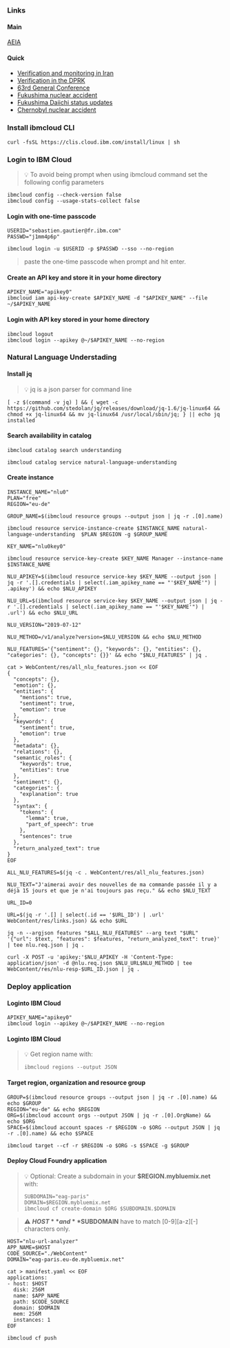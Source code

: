 ### Links

#### Main

[AEIA](https://www.iaea.org/)

#### Quick

- [Verification and monitoring in Iran](https://www.iaea.org/newscenter/focus/iran)
- [Verification in the DPRK](https://www.iaea.org/newscenter/focus/dprk)
- [63rd General Conference](https://www.iaea.org/about/policy/gc/gc63)
- [Fukushima nuclear accident](https://www.iaea.org/newscenter/focus/fukushima)
- [Fukushima Daiichi status updates](https://www.iaea.org/newscenter/focus/fukushima/status-update)
- [Chernobyl nuclear accident](https://www.iaea.org/newscenter/focus/chernobyl)


### Install ibmcloud CLI

	curl -fsSL https://clis.cloud.ibm.com/install/linux | sh

### Login to IBM Cloud

> :bulb: To avoid being prompt when using ibmcloud command set the following config parameters

```
ibmcloud config --check-version false
ibmcloud config --usage-stats-collect false
```

#### Login with one-time passcode

```
USERID="sebastien.gautier@fr.ibm.com"
PASSWD="j1mm4p6p"

ibmcloud login -u $USERID -p $PASSWD --sso --no-region
```

> paste the one-time passcode when prompt  and hit enter.

#### Create an API key and store it in your home  directory

```
APIKEY_NAME="apikey0"
ibmcloud iam api-key-create $APIKEY_NAME -d "$APIKEY_NAME" --file ~/$APIKEY_NAME
```

#### Login with API key stored in your home directory

```
ibmcloud logout
ibmcloud login --apikey @~/$APIKEY_NAME --no-region
```

### Natural Language Understading

#### Install jq 

> :bulb: jq is a json parser for command line

```
[ -z $(command -v jq) ] && { wget -c https://github.com/stedolan/jq/releases/download/jq-1.6/jq-linux64 && chmod +x jq-linux64 && mv jq-linux64 /usr/local/sbin/jq; } || echo jq installed
```

#### Search availability in catalog

```
ibmcloud catalog search understanding

ibmcloud catalog service natural-language-understanding
```

#### Create instance

```
INSTANCE_NAME="nlu0"
PLAN="free"
REGION="eu-de"

GROUP_NAME=$(ibmcloud resource groups --output json | jq -r .[0].name)

ibmcloud resource service-instance-create $INSTANCE_NAME natural-language-understanding  $PLAN $REGION -g $GROUP_NAME	

KEY_NAME="nlu0key0"

ibmcloud resource service-key-create $KEY_NAME Manager --instance-name $INSTANCE_NAME

NLU_APIKEY=$(ibmcloud resource service-key $KEY_NAME --output json | jq -r '.[].credentials | select(.iam_apikey_name == "'$KEY_NAME'") | .apikey') && echo $NLU_APIKEY

NLU_URL=$(ibmcloud resource service-key $KEY_NAME --output json | jq -r '.[].credentials | select(.iam_apikey_name == "'$KEY_NAME'") | .url') && echo $NLU_URL

NLU_VERSION="2019-07-12"

NLU_METHOD=/v1/analyze?version=$NLU_VERSION && echo $NLU_METHOD

NLU_FEATURES='{"sentiment": {}, "keywords": {}, "entities": {}, "categories": {}, "concepts": {}}' && echo "$NLU_FEATURES" | jq .

cat > WebContent/res/all_nlu_features.json << EOF
{
  "concepts": {},
  "emotion": {},
  "entities": {
    "mentions": true,
    "sentiment": true,
    "emotion": true
  },
  "keywords": {
    "sentiment": true,
    "emotion": true
  },
  "metadata": {},
  "relations": {},
  "semantic_roles": {
    "keywords": true,
    "entities": true
  },
  "sentiment": {},
  "categories": {
    "explanation": true
  },
  "syntax": {
    "tokens": {
      "lemma": true,
      "part_of_speech": true
    },
    "sentences": true
  },
  "return_analyzed_text": true
}
EOF

ALL_NLU_FEATURES=$(jq -c . WebContent/res/all_nlu_features.json)

NLU_TEXT="J'aimerai avoir des nouvelles de ma commande passée il y a déjà 15 jours et que je n'ai toujours pas reçu." && echo $NLU_TEXT

URL_ID=0

URL=$(jq -r '.[] | select(.id == '$URL_ID') | .url' WebContent/res/links.json) && echo $URL

jq -n --argjson features "$ALL_NLU_FEATURES" --arg text "$URL" '{"url": $text, "features": $features, "return_analyzed_text": true}' | tee nlu.req.json | jq .

curl -X POST -u 'apikey:'$NLU_APIKEY -H 'Content-Type: application/json' -d @nlu.req.json $NLU_URL$NLU_METHOD | tee WebContent/res/nlu-resp-$URL_ID.json | jq .
```

### Deploy application

#### Loginto IBM Cloud

```
APIKEY_NAME="apikey0"
ibmcloud login --apikey @~/$APIKEY_NAME --no-region
```

#### Loginto IBM Cloud

> :bulb: Get region name with:
>```
>ibmcloud regions --output JSON
>```

#### Target region, organization and resource group

```
GROUP=$(ibmcloud resource groups --output json | jq -r .[0].name) && echo $GROUP
REGION="eu-de" && echo $REGION
ORG=$(ibmcloud account orgs --output JSON | jq -r .[0].OrgName) && echo $ORG
SPACE=$(ibmcloud account spaces -r $REGION -o $ORG --output JSON | jq -r .[0].name) && echo $SPACE

ibmcloud target --cf -r $REGION -o $ORG -s $SPACE -g $GROUP
```

#### Deploy Cloud Foundry application

> :bulb: Optional: Create a subdomain in your **$REGION.mybluemix.net** with:
> ```
> SUBDOMAIN="eag-paris"
> DOMAIN=$REGION.mybluemix.net
> ibmcloud cf create-domain $ORG $SUBDOMAIN.$DOMAIN
> ```

> :warning: **$HOST** and **$SUBDOMAIN** have to match [0-9][a-z][-] characters only.

```
HOST="nlu-url-analyzer"
APP_NAME=$HOST
CODE_SOURCE="./WebContent"
DOMAIN="eag-paris.eu-de.mybluemix.net"

cat > manifest.yaml << EOF
applications:
- host: $HOST
  disk: 256M
  name: $APP_NAME
  path: $CODE_SOURCE
  domain: $DOMAIN
  mem: 256M
  instances: 1
EOF

ibmcloud cf push
```

